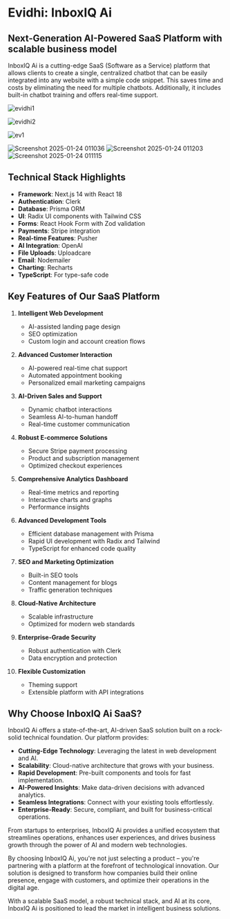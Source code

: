 # Evidhi: InboxIQ Ai

## Next-Generation AI-Powered SaaS Platform with scalable business model

InboxIQ Ai is a cutting-edge SaaS (Software as a Service) platform that allows clients to create a single, centralized chatbot that can be easily integrated into any website with a simple code snippet. This saves time and costs by eliminating the need for multiple chatbots. Additionally, it includes built-in chatbot training and offers real-time support.

![evidhi1](https://github.com/user-attachments/assets/124a2233-752e-4fb1-aaea-0d2b19a38e2d)


![evidhi2](https://github.com/user-attachments/assets/97c8e92c-1a32-4af0-8068-a8af0e417b68)

![ev1](https://github.com/user-attachments/assets/99c0e8d5-fa14-4556-b1ae-569ed73210e6)



![Screenshot 2025-01-24 011036](https://github.com/user-attachments/assets/97488cc1-562e-4e02-8cb8-7a30cab6015a)
![Screenshot 2025-01-24 011203](https://github.com/user-attachments/assets/0d55b59f-3378-496a-bf5e-95c9ce3a169d)
![Screenshot 2025-01-24 011115](https://github.com/user-attachments/assets/98d657bc-aae4-40ce-adc6-7270de1fb585)

## Technical Stack Highlights

- **Framework**: Next.js 14 with React 18
- **Authentication**: Clerk
- **Database**: Prisma ORM
- **UI**: Radix UI components with Tailwind CSS
- **Forms**: React Hook Form with Zod validation
- **Payments**: Stripe integration
- **Real-time Features**: Pusher
- **AI Integration**: OpenAI
- **File Uploads**: Uploadcare
- **Email**: Nodemailer
- **Charting**: Recharts
- **TypeScript**: For type-safe code

## Key Features of Our SaaS Platform

1. **Intelligent Web Development**

   - AI-assisted landing page design
   - SEO optimization
   - Custom login and account creation flows

2. **Advanced Customer Interaction**

   - AI-powered real-time chat support
   - Automated appointment booking
   - Personalized email marketing campaigns

3. **AI-Driven Sales and Support**

   - Dynamic chatbot interactions
   - Seamless AI-to-human handoff
   - Real-time customer communication

4. **Robust E-commerce Solutions**

   - Secure Stripe payment processing
   - Product and subscription management
   - Optimized checkout experiences

5. **Comprehensive Analytics Dashboard**

   - Real-time metrics and reporting
   - Interactive charts and graphs
   - Performance insights

6. **Advanced Development Tools**

   - Efficient database management with Prisma
   - Rapid UI development with Radix and Tailwind
   - TypeScript for enhanced code quality

7. **SEO and Marketing Optimization**

   - Built-in SEO tools
   - Content management for blogs
   - Traffic generation techniques

8. **Cloud-Native Architecture**

   - Scalable infrastructure
   - Optimized for modern web standards

9. **Enterprise-Grade Security**

   - Robust authentication with Clerk
   - Data encryption and protection

10. **Flexible Customization**
    - Theming support
    - Extensible platform with API integrations

## Why Choose InboxIQ Ai SaaS?

InboxIQ Ai offers a state-of-the-art, AI-driven SaaS solution built on a rock-solid technical foundation. Our platform provides:

- **Cutting-Edge Technology**: Leveraging the latest in web development and AI.
- **Scalability**: Cloud-native architecture that grows with your business.
- **Rapid Development**: Pre-built components and tools for fast implementation.
- **AI-Powered Insights**: Make data-driven decisions with advanced analytics.
- **Seamless Integrations**: Connect with your existing tools effortlessly.
- **Enterprise-Ready**: Secure, compliant, and built for business-critical operations.

From startups to enterprises, InboxIQ Ai provides a unified ecosystem that streamlines operations, enhances user experiences, and drives business growth through the power of AI and modern web technologies.

By choosing InboxIQ Ai, you're not just selecting a product – you're partnering with a platform at the forefront of technological innovation. Our solution is designed to transform how companies build their online presence, engage with customers, and optimize their operations in the digital age.

With a scalable SaaS model, a robust technical stack, and AI at its core, InboxIQ Ai is positioned to lead the market in intelligent business solutions.
